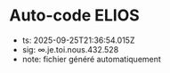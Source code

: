 # Auto-code ELIOS
- ts: 2025-09-25T21:36:54.015Z
- sig: ∞.je.toi.nous.432.528
- note: fichier généré automatiquement